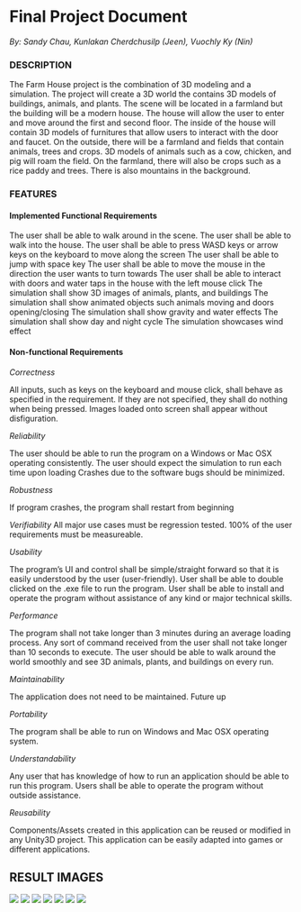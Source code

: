 # Final Project Document

*By: Sandy Chau, Kunlakan Cherdchusilp (Jeen), Vuochly Ky (Nin)*

### DESCRIPTION

The Farm House project is the combination of 3D modeling and a simulation. The project will create a 3D world the contains 3D models of buildings, animals, and plants. The scene will be located in a farmland but the building will be a modern house. The house will allow the user to enter and move around the first and second floor. The inside of the house will contain 3D models of furnitures that allow users to interact with the door and faucet. 
On the outside, there will be a farmland and fields that contain animals, trees and crops. 3D models of animals such as a cow, chicken, and pig will roam the field. On the farmland, there will also be crops such as a rice paddy and trees. There is also mountains in the background.


### FEATURES

#### Implemented Functional Requirements
The user shall be able to walk around in the scene.
The user shall be able to walk into the house.
The user shall be able to press WASD keys or arrow keys on the keyboard to move along the screen
The user shall be able to jump with space key
The user shall be able to move the mouse in the direction the user wants to turn towards
The user shall be able to interact with doors and water taps in the house with the left mouse click
The simulation shall show 3D images of animals, plants, and buildings
The simulation shall show animated objects such animals moving and doors opening/closing
The simulation shall show gravity and water effects
The simulation shall show day and night cycle
The simulation showcases wind effect 

#### Non-functional Requirements
*Correctness*

All inputs, such as keys on the keyboard and mouse click, shall behave as specified in the requirement. If they are not specified, they shall do nothing when being pressed.
Images loaded onto screen shall appear without disfiguration. 

*Reliability*

The user should be able to run the program on a Windows or Mac OSX operating consistently. 
The user should expect the simulation to run each time upon loading
Crashes due to the software bugs should be minimized.

*Robustness*

If program crashes, the program shall restart from beginning

*Verifiability*
All major use cases must be regression tested.
100% of the user requirements must be measureable.

*Usability*

The program’s UI and control shall be simple/straight forward so that it is easily understood by the user (user-friendly).
User shall be able to double clicked on the .exe file to run the program.
User shall be able to install and operate the program without assistance of any kind or major technical skills.

*Performance*

The program shall not take longer than 3 minutes during an average loading process.
Any sort of command received from the user shall not take longer than 10 seconds to execute.
The user should be able to walk around the world smoothly and see 3D animals, plants, and buildings on every run.

*Maintainability*

The application does not need to be maintained. Future up

*Portability*

The program shall be able to run on Windows and Mac OSX operating system.

*Understandability*

Any user that has knowledge of how to run an application should be able to run this program.
Users shall be able to operate the program without outside assistance.  

*Reusability*

Components/Assets created in this application can be reused or modified in any Unity3D project.
This application can be easily adapted into games or different applications.

## RESULT IMAGES
![](https://github.com/vuochnin/3DGraphics_FarmHouse/blob/master/Result%20images/image1.png)
![](https://github.com/vuochnin/3DGraphics_FarmHouse/blob/master/Result%20images/image2.png)
![](https://github.com/vuochnin/3DGraphics_FarmHouse/blob/master/Result%20images/image3.png)
![](https://github.com/vuochnin/3DGraphics_FarmHouse/blob/master/Result%20images/image4.png)
![](https://github.com/vuochnin/3DGraphics_FarmHouse/blob/master/Result%20images/image5.png)
![](https://github.com/vuochnin/3DGraphics_FarmHouse/blob/master/Result%20images/image6.png)
![](https://github.com/vuochnin/3DGraphics_FarmHouse/blob/master/Result%20images/image7.png)

